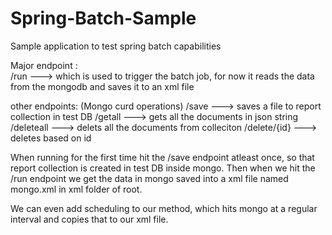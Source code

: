 # Spring-Batch-Sample
Sample application to test spring batch capabilities

Major endpoint :  
/run    ---> which is used to trigger the batch job, for now it reads the data from the mongodb and saves it to an xml file

other endpoints: (Mongo curd operations)
/save   ---> saves a file to report collection in test DB
/getall    ---> gets all the documents in json string
/deleteall  ---> delets all the documents from colleciton
/delete/{id} ---> deletes based on id


When running for the first time hit the /save endpoint atleast once, so that report collection is created in test DB inside mongo.
Then when we hit the /run endpoint we get the data in mongo saved into a xml file named mongo.xml in xml folder of root.

We can even add scheduling to our method, which hits mongo at a regular interval and copies that to our xml file.
